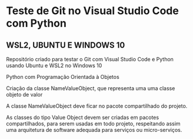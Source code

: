 # Teste de Git no Visual Studio Code com Python
## WSL2, UBUNTU E WINDOWS 10

Repositório criado para testar o Git com Visual Studio Code e Python usando Ubuntu e WSL2 no Windows 10

Python com Programação Orientada à Objetos

Criação da classe NameValueObject, que representa uma uma classe objeto de valor

A classe NameValueObject deve ficar no pacote compartilhado do projeto.

As classes do tipo Value Object devem ser criadas em pacotes compartilhados, para serem usadas em todo 
projeto, respeitando assim uma arquitetura de software adequada para serviços ou micro-serviços.
